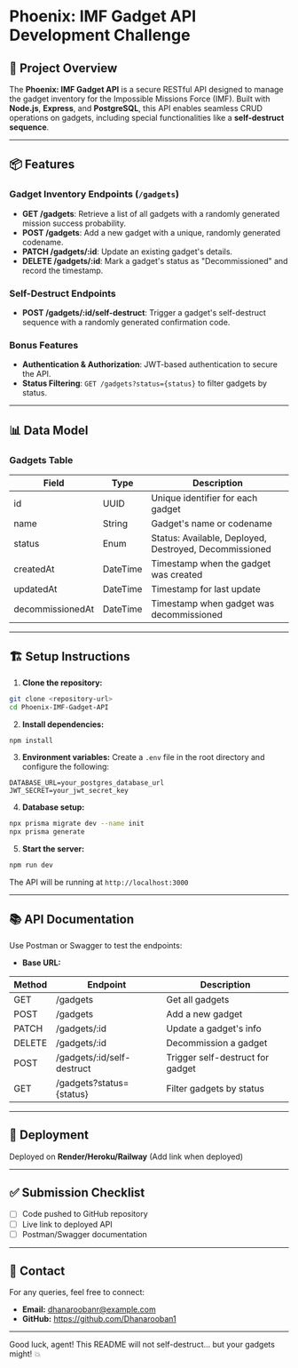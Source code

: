 # Phoenix: IMF Gadget API Development Challenge

## 🚀 Project Overview
The **Phoenix: IMF Gadget API** is a secure RESTful API designed to manage the gadget inventory for the Impossible Missions Force (IMF). Built with **Node.js**, **Express**, and **PostgreSQL**, this API enables seamless CRUD operations on gadgets, including special functionalities like a **self-destruct sequence**.

---

## 📦 Features

### Gadget Inventory Endpoints (`/gadgets`)
- **GET /gadgets**: Retrieve a list of all gadgets with a randomly generated mission success probability.
- **POST /gadgets**: Add a new gadget with a unique, randomly generated codename.
- **PATCH /gadgets/:id**: Update an existing gadget's details.
- **DELETE /gadgets/:id**: Mark a gadget's status as "Decommissioned" and record the timestamp.

### Self-Destruct Endpoints
- **POST /gadgets/:id/self-destruct**: Trigger a gadget's self-destruct sequence with a randomly generated confirmation code.

### Bonus Features
- **Authentication & Authorization**: JWT-based authentication to secure the API.
- **Status Filtering**: `GET /gadgets?status={status}` to filter gadgets by status.

---

## 📊 Data Model

### Gadgets Table
| Field   | Type    | Description                                |
|---------|---------|--------------------------------------------|
| id      | UUID    | Unique identifier for each gadget          |
| name    | String  | Gadget's name or codename                  |
| status  | Enum    | Status: Available, Deployed, Destroyed, Decommissioned |
| createdAt | DateTime | Timestamp when the gadget was created      |
| updatedAt | DateTime | Timestamp for last update                  |
| decommissionedAt | DateTime | Timestamp when gadget was decommissioned |

---

## 🏗️ Setup Instructions

1. **Clone the repository:**
```bash
git clone <repository-url>
cd Phoenix-IMF-Gadget-API
```

2. **Install dependencies:**
```bash
npm install
```

3. **Environment variables:**
Create a `.env` file in the root directory and configure the following:
```plaintext
DATABASE_URL=your_postgres_database_url
JWT_SECRET=your_jwt_secret_key
```

4. **Database setup:**
```bash
npx prisma migrate dev --name init
npx prisma generate
```

5. **Start the server:**
```bash
npm run dev
```

The API will be running at `http://localhost:3000`

---

## 📚 API Documentation

Use Postman or Swagger to test the endpoints:
- **Base URL:** ` `

| Method | Endpoint                            | Description                      |
|-------|-------------------------------------|----------------------------------|
| GET   | /gadgets                           | Get all gadgets                  |
| POST  | /gadgets                           | Add a new gadget                 |
| PATCH | /gadgets/:id                       | Update a gadget's info           |
| DELETE| /gadgets/:id                       | Decommission a gadget            |
| POST  | /gadgets/:id/self-destruct         | Trigger self-destruct for gadget |
| GET   | /gadgets?status={status}           | Filter gadgets by status         |

---

## 🚀 Deployment

Deployed on **Render/Heroku/Railway** (Add link when deployed)

---

## ✅ Submission Checklist

- [ ] Code pushed to GitHub repository
- [ ] Live link to deployed API
- [ ] Postman/Swagger documentation

---

## 📧 Contact

For any queries, feel free to connect:
- **Email:** dhanaroobanr@example.com
- **GitHub:** https://github.com/Dhanarooban1

---

Good luck, agent! This README will not self-destruct... but your gadgets might! 💥

